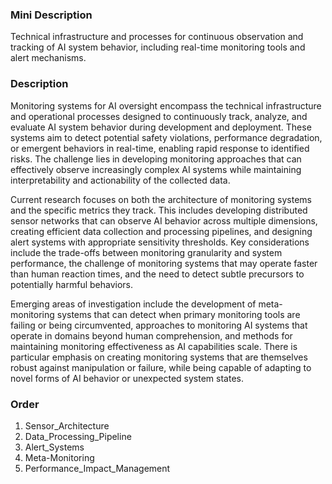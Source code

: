 ### Mini Description

Technical infrastructure and processes for continuous observation and tracking of AI system behavior, including real-time monitoring tools and alert mechanisms.

### Description

Monitoring systems for AI oversight encompass the technical infrastructure and operational processes designed to continuously track, analyze, and evaluate AI system behavior during development and deployment. These systems aim to detect potential safety violations, performance degradation, or emergent behaviors in real-time, enabling rapid response to identified risks. The challenge lies in developing monitoring approaches that can effectively observe increasingly complex AI systems while maintaining interpretability and actionability of the collected data.

Current research focuses on both the architecture of monitoring systems and the specific metrics they track. This includes developing distributed sensor networks that can observe AI behavior across multiple dimensions, creating efficient data collection and processing pipelines, and designing alert systems with appropriate sensitivity thresholds. Key considerations include the trade-offs between monitoring granularity and system performance, the challenge of monitoring systems that may operate faster than human reaction times, and the need to detect subtle precursors to potentially harmful behaviors.

Emerging areas of investigation include the development of meta-monitoring systems that can detect when primary monitoring tools are failing or being circumvented, approaches to monitoring AI systems that operate in domains beyond human comprehension, and methods for maintaining monitoring effectiveness as AI capabilities scale. There is particular emphasis on creating monitoring systems that are themselves robust against manipulation or failure, while being capable of adapting to novel forms of AI behavior or unexpected system states.

### Order

1. Sensor_Architecture
2. Data_Processing_Pipeline
3. Alert_Systems
4. Meta-Monitoring
5. Performance_Impact_Management
